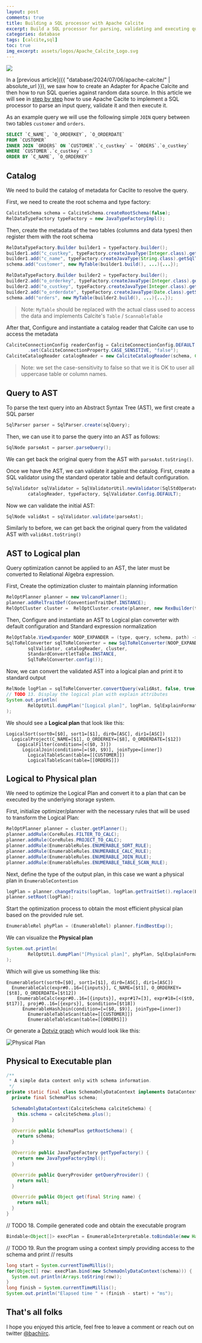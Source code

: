 ```yaml
---
layout: post
comments: true
title: Building a SQL processor with Apache Calcite
excerpt: Build a SQL processor for parsing, validating and executing queries with Apache Calcite
categories: database
tags: [calcite,sql]
toc: true
img_excerpt: assets/logos/Apache_Calcite_Logo.svg
---
```


<img align="center" src="/assets/logos/Apache_Calcite_Logo.svg" />
<br/>

In a [previous article]({{ "database/2024/07/06/apache-calcite/" | absolute_url }}), we saw how to create an Adapter for Apache Calcite and then how to run SQL queries against random data source. In this article we will see in [step by step](https://github.com/zabetak/slides/blob/master/2021/boss-workshop/apache-calcite-tutorial.pdf) how to use Apache Cacite to implement a SQL processor to parse an input query, validate it and then execute it.

As an example query we will use the following simple `JOIN` query between two tables `customer` and `orders`.

```sql
SELECT `C_NAME`, `O_ORDERKEY`, `O_ORDERDATE`
FROM `CUSTOMER`
INNER JOIN `ORDERS` ON `CUSTOMER`.`c_custkey` = `ORDERS`.`o_custkey`
WHERE `CUSTOMER`.`c_custkey` < 3
ORDER BY `C_NAME`, `O_ORDERKEY`
```

## Catalog
We need to build the catalog of metadata for Caclite to resolve the query.

First, we need to create the root schema and type factory:

```java
CalciteSchema schema = CalciteSchema.createRootSchema(false);
RelDataTypeFactory typeFactory = new JavaTypeFactoryImpl();
```

Then, create the metadata of the two tables (columns and data types) then register them with the root schema

```java
RelDataTypeFactory.Builder builder1 = typeFactory.builder();
builder1.add("c_custkey", typeFactory.createJavaType(Integer.class).getSqlTypeName());
builder1.add("c_name", typeFactory.createJavaType(String.class).getSqlTypeName());
schema.add("customer", new MyTable(builder1.build(), ...){...});

RelDataTypeFactory.Builder builder2 = typeFactory.builder();
builder2.add("o_orderkey", typeFactory.createJavaType(Integer.class).getSqlTypeName());
builder2.add("o_custkey", typeFactory.createJavaType(Integer.class).getSqlTypeName());
builder2.add("o_orderdate", typeFactory.createJavaType(Date.class).getSqlTypeName());
schema.add("orders", new MyTable(builder2.build(), ...){...});
```

> Note: `MyTable` should be replaced with the actual class used to access the data and implements Calcite's `Table` / `ScannableTable`

After that, Configure and instantiate a catalog reader that Calcite can use to access the metadata

```java
CalciteConnectionConfig readerConfig = CalciteConnectionConfig.DEFAULT
        .set(CalciteConnectionProperty.CASE_SENSITIVE, "false");
CalciteCatalogReader catalogReader = new CalciteCatalogReader(schema, Collections.emptyList(), typeFactory, readerConfig);
```

> Note: we set the case-sensitivity to false so that we it is OK to user all uppercase table or column names.

## Query to AST
To parse the text query into an Abstract Syntax Tree (AST), we first create a SQL parser

```java
SqlParser parser = SqlParser.create(sqlQuery);
```

Then, we can use it to parse the query into an AST as follows:

```java
SqlNode parseAst = parser.parseQuery();
```

We can get back the original query from the AST with `parseAst.toString()`.


Once we have the AST, we can validate it against the catalog.
First, create a SQL validator using the standard operator table and default configuration.

```java
SqlValidator sqlValidator = SqlValidatorUtil.newValidator(SqlStdOperatorTable.instance(),
        catalogReader, typeFactory, SqlValidator.Config.DEFAULT);
```

Now we can validate the initial AST:

```java
SqlNode validAst = sqlValidator.validate(parseAst);
```

Similarly to before, we can get back the original query from the validated AST with `validAst.toString()`

## AST to Logical plan
Query optimization cannot be applied to an AST, the later must be converted to Relational Algebra expression.


First, Create the optimization cluster to maintain planning information

```java
RelOptPlanner planner = new VolcanoPlanner();
planner.addRelTraitDef(ConventionTraitDef.INSTANCE);
RelOptCluster cluster =  RelOptCluster.create(planner, new RexBuilder(typeFactory));
```

Then, Configure and instantiate an AST to Logical plan converter with default configuration and Standard expression normalization

```java
RelOptTable.ViewExpander NOOP_EXPANDER = (type, query, schema, path) -> null;
SqlToRelConverter sqlToRelConverter = new SqlToRelConverter(NOOP_EXPANDER,
        sqlValidator, catalogReader, cluster,
        StandardConvertletTable.INSTANCE,
        SqlToRelConverter.config());
```

Now, we can convert the validated AST into a logical plan and print it to standard output
```java
RelNode logPlan = sqlToRelConverter.convertQuery(validAst, false, true).rel;
// TODO 13. Display the logical plan with explain attributes
System.out.println(
        RelOptUtil.dumpPlan("[Logical plan]", logPlan, SqlExplainFormat.TEXT, SqlExplainLevel.EXPPLAN_ATTRIBUTES)
);
```

We should see a **Logical plan** that look like this:

```
LogicalSort(sort0=[$0], sort1=[$1], dir0=[ASC], dir1=[ASC])
  LogicalProject(C_NAME=[$1], O_ORDERKEY=[$8], O_ORDERDATE=[$12])
    LogicalFilter(condition=[<($0, 3)])
      LogicalJoin(condition=[=($0, $9)], joinType=[inner])
        LogicalTableScan(table=[[CUSTOMER]])
        LogicalTableScan(table=[[ORDERS]])
```

## Logical to Physical plan
We need to optimize the Logical Plan and convert it to a plan that can be executed by the underlying storage system.

First, initialize optimizer/planner with the necessary rules that will be used to transform the Logical Plan:

```java
RelOptPlanner planner = cluster.getPlanner();
planner.addRule(CoreRules.FILTER_TO_CALC);
planner.addRule(CoreRules.PROJECT_TO_CALC);
planner.addRule(EnumerableRules.ENUMERABLE_SORT_RULE);
planner.addRule(EnumerableRules.ENUMERABLE_CALC_RULE);
planner.addRule(EnumerableRules.ENUMERABLE_JOIN_RULE);
planner.addRule(EnumerableRules.ENUMERABLE_TABLE_SCAN_RULE);
```

Next, define the type of the output plan, in this case we want a physical plan in `EnumerableContention`

```java
logPlan = planner.changeTraits(logPlan, logPlan.getTraitSet().replace(EnumerableConvention.INSTANCE));
planner.setRoot(logPlan);
```

Start the optimization process to obtain the most efficient physical plan based on the provided rule set.

```java
EnumerableRel phyPlan = (EnumerableRel) planner.findBestExp();
```

We can visualize the **Physical plan**

```java
System.out.println(
        RelOptUtil.dumpPlan("[Physical plan]", phyPlan, SqlExplainFormat.TEXT, SqlExplainLevel.EXPPLAN_ATTRIBUTES)
);
```

Which will give us something like this:

```
EnumerableSort(sort0=[$0], sort1=[$1], dir0=[ASC], dir1=[ASC])
  EnumerableCalc(expr#0..16=[{inputs}], C_NAME=[$t1], O_ORDERKEY=[$t8], O_ORDERDATE=[$t12])
    EnumerableCalc(expr#0..16=[{inputs}], expr#17=[3], expr#18=[<($t0, $t17)], proj#0..16=[{exprs}], $condition=[$t18])
      EnumerableHashJoin(condition=[=($0, $9)], joinType=[inner])
        EnumerableTableScan(table=[[CUSTOMER]])
        EnumerableTableScan(table=[[ORDERS]])
```

Or generate a [Dotviz graph](graphviz.org) which would look like this:

![Physical Plan](/assets/2024/07/20240717-physical_plan.svg)

## Physical to Executable plan
```java
/**
 * A simple data context only with schema information.
 */
private static final class SchemaOnlyDataContext implements DataContext {
  private final SchemaPlus schema;

  SchemaOnlyDataContext(CalciteSchema calciteSchema) {
    this.schema = calciteSchema.plus();
  }

  @Override public SchemaPlus getRootSchema() {
    return schema;
  }

  @Override public JavaTypeFactory getTypeFactory() {
    return new JavaTypeFactoryImpl();
  }

  @Override public QueryProvider getQueryProvider() {
    return null;
  }

  @Override public Object get(final String name) {
    return null;
  }
}
```
// TODO 18. Compile generated code and obtain the executable program
```java
Bindable<Object[]> execPlan = EnumerableInterpretable.toBindable(new HashMap<>(), null, phyPlan, EnumerableRel.Prefer.ARRAY);
```
// TODO 19. Run the program using a context simply providing access to the schema and print
// results
```java
long start = System.currentTimeMillis();
for(Object[] row: execPlan.bind(new SchemaOnlyDataContext(schema))) {
  System.out.println(Arrays.toString(row));
}
long finish = System.currentTimeMillis();
System.out.println("Elapsed time " + (finish - start) + "ms");
```




## That's all folks
I hope you enjoyed this article, feel free to leave a comment or reach out on twitter [@bachiirc](https://twitter.com/bachiirc).
